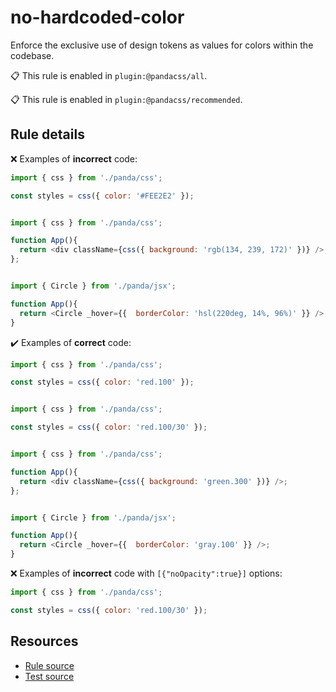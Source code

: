 [//]: # (This file is generated by eslint-docgen. Do not edit it directly.)

# no-hardcoded-color

Enforce the exclusive use of design tokens as values for colors within the codebase.

📋 This rule is enabled in `plugin:@pandacss/all`.

📋 This rule is enabled in `plugin:@pandacss/recommended`.

## Rule details

❌ Examples of **incorrect** code:
```js
import { css } from './panda/css';

const styles = css({ color: '#FEE2E2' });
```
```js

import { css } from './panda/css';

function App(){
  return <div className={css({ background: 'rgb(134, 239, 172)' })} />;
};
```
```js

import { Circle } from './panda/jsx';

function App(){
  return <Circle _hover={{  borderColor: 'hsl(220deg, 14%, 96%)' }} />;
}
```

✔️ Examples of **correct** code:
```js
import { css } from './panda/css';

const styles = css({ color: 'red.100' });
```
```js

import { css } from './panda/css';

const styles = css({ color: 'red.100/30' });
```
```js

import { css } from './panda/css';

function App(){
  return <div className={css({ background: 'green.300' })} />;
};
```
```js

import { Circle } from './panda/jsx';

function App(){
  return <Circle _hover={{  borderColor: 'gray.100' }} />;
}
```

❌ Examples of **incorrect** code with `[{"noOpacity":true}]` options:
```js
import { css } from './panda/css';

const styles = css({ color: 'red.100/30' });
```

## Resources

* [Rule source](/plugin/src/rules/no-hardcoded-color.ts)
* [Test source](/plugin/tests/no-hardcoded-color.test.ts)
